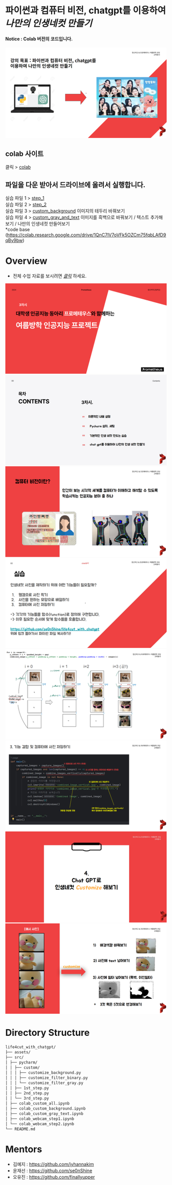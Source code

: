 # 파이썬과 컴퓨터 비전, chatgpt를 이용하여 *나만의 인생네컷 만들기*
#### Notice : Colab 버전의 코드입니다.
![poster](./assets/preview.png)

## colab 사이트
클릭 > [colab](https://colab.google/)
  
## 파일을 다운 받아서 드라이브에 올려서 실행합니다.
실습 파일 1 > [step_1](./src/colab_webcam_step1.ipynb)  
실습 파일 2 > [step_2](./src/colab_webcam_step2.ipynb)  
실습 파일 3 > [custom_background](./src/colab_custom_background.ipynb) 이미지의 테두리 바꿔보기  
실습 파일 4 > [custom_gray_and_text](./src/colab_custom_all.ipynb)  이미지를 흑백으로 바꿔보기 / 텍스트 추가해보기 / 나만의 인생네컷 만들어보기  
*code base (https://colab.research.google.com/drive/1QnC7lV7oVFk5OZCm75fqbLAfD9qBy9bw)  
    
# Overview
- 전체 수업 자료를 보시려면 *[클릭](./assets/step4.png)* 하세요.
  
![poster](./assets/poster.png)
![content](./assets/content.png)
![step1](./assets/step1-content.png)
![step3-preview](./assets/step3-preview.png)
![step3-compose4](./assets/step3-compose4.png)
![step3-code](./assets/step3-code.png)
![step4](./assets/step4.png)
![step4-preview](./assets/step4-preview.png)



# Directory Structure
```
life4cut_with_chatgpt/
├── assets/
├── src/
│ ├── pycharm/
│ │ ├── custom/
│ │ │ ├── customize_background.py
│ │ │ ├── customize_filter_binary.py
│ │ │ └── customize_filter_gray.py
│ │ ├── 1st_step.py
│ │ ├── 2nd_step.py
│ │ └── 3rd_step.py
│ ├── colab_custom_all.ipynb
│ ├── colab_custom_background.ipynb
│ ├── colab_custom_gray_text.ipynb
│ ├── colab_webcam_step1.ipynb
│ └── colab_webcam_step2.ipynb
└── README.md
```

# Mentors
- 김예지 : https://github.com/jyhannakim
- 윤재선 : https://github.com/se0nShine
- 오유진 : https://github.com/finallyupper

